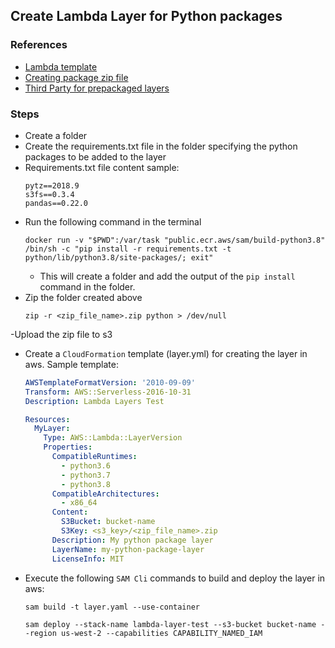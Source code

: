 ## Create Lambda Layer for Python packages

### References
- [Lambda template](https://docs.aws.amazon.com/AWSCloudFormation/latest/UserGuide/aws-resource-lambda-layerversion.html)
- [Creating package zip file](https://aws.amazon.com/premiumsupport/knowledge-center/lambda-layer-simulated-docker/)
- [Third Party for prepackaged layers](https://github.com/keithrozario/Klayers/blob/master/deployments/python3.8/arns/us-west-2.csv)

### Steps
- Create a folder
- Create the requirements.txt file in the folder specifying the python packages to be added to the layer
- Requirements.txt file content sample:
  ```
  pytz==2018.9
  s3fs==0.3.4
  pandas==0.22.0
  ```
- Run the following command in the terminal
  ```shell
  docker run -v "$PWD":/var/task "public.ecr.aws/sam/build-python3.8" /bin/sh -c "pip install -r requirements.txt -t python/lib/python3.8/site-packages/; exit"
  ```
  - This will create a folder and add the output of the `pip install` command in the folder.
- Zip the folder created above
  ```shell
  zip -r <zip_file_name>.zip python > /dev/null
  ```
-Upload the zip file to s3
- Create a `CloudFormation` template (layer.yml) for creating the layer in aws. Sample template:
  ```yml
  AWSTemplateFormatVersion: '2010-09-09'
  Transform: AWS::Serverless-2016-10-31
  Description: Lambda Layers Test

  Resources:
    MyLayer:
      Type: AWS::Lambda::LayerVersion
      Properties:
        CompatibleRuntimes:
          - python3.6
          - python3.7
          - python3.8
        CompatibleArchitectures:
          - x86_64
        Content:
          S3Bucket: bucket-name
          S3Key: <s3_key>/<zip_file_name>.zip
        Description: My python package layer
        LayerName: my-python-package-layer
        LicenseInfo: MIT
  ```
- Execute the following `SAM Cli` commands to build and deploy the layer in aws:
  ```aws
  sam build -t layer.yaml --use-container

  sam deploy --stack-name lambda-layer-test --s3-bucket bucket-name --region us-west-2 --capabilities CAPABILITY_NAMED_IAM
  ```